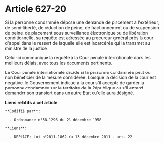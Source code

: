 # Article 627-20

Si la personne condamnée dépose une demande de placement à l'extérieur, de semi-liberté, de réduction de peine, de
fractionnement ou de suspension de peine, de placement sous surveillance électronique ou de libération conditionnelle, sa
requête est adressée au procureur général près la cour d'appel dans le ressort de laquelle elle est incarcérée qui la
transmet au ministre de la justice.

Celui-ci communique la requête à la Cour pénale internationale dans les meilleurs délais, avec tous les documents pertinents.

La Cour pénale internationale décide si la personne condamnée peut ou non bénéficier de la mesure considérée. Lorsque la
décision de la cour est négative, le Gouvernement indique à la cour s'il accepte de garder la personne condamnée sur le
territoire de la République ou s'il entend demander son transfert dans un autre Etat qu'elle aura désigné.

**Liens relatifs à cet article**

	**Codifié par**:

	  - Ordonnance n°58-1296 du 23 décembre 1958

	**Liens**:

	  - DEPLACE: Loi n°2011-1862 du 13 décembre 2011 - art. 22
